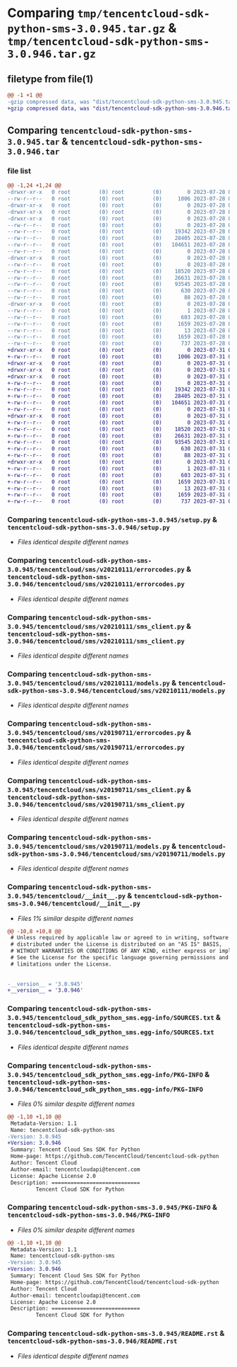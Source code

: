 # Comparing `tmp/tencentcloud-sdk-python-sms-3.0.945.tar.gz` & `tmp/tencentcloud-sdk-python-sms-3.0.946.tar.gz`

## filetype from file(1)

```diff
@@ -1 +1 @@
-gzip compressed data, was "dist/tencentcloud-sdk-python-sms-3.0.945.tar", last modified: Fri Jul 28 00:34:28 2023, max compression
+gzip compressed data, was "dist/tencentcloud-sdk-python-sms-3.0.946.tar", last modified: Mon Jul 31 00:34:46 2023, max compression
```

## Comparing `tencentcloud-sdk-python-sms-3.0.945.tar` & `tencentcloud-sdk-python-sms-3.0.946.tar`

### file list

```diff
@@ -1,24 +1,24 @@
-drwxr-xr-x   0 root         (0) root         (0)        0 2023-07-28 00:34:28.000000 tencentcloud-sdk-python-sms-3.0.945/
--rw-r--r--   0 root         (0) root         (0)     1006 2023-07-28 00:34:28.000000 tencentcloud-sdk-python-sms-3.0.945/setup.py
-drwxr-xr-x   0 root         (0) root         (0)        0 2023-07-28 00:34:28.000000 tencentcloud-sdk-python-sms-3.0.945/tencentcloud/
-drwxr-xr-x   0 root         (0) root         (0)        0 2023-07-28 00:34:28.000000 tencentcloud-sdk-python-sms-3.0.945/tencentcloud/sms/
-drwxr-xr-x   0 root         (0) root         (0)        0 2023-07-28 00:34:28.000000 tencentcloud-sdk-python-sms-3.0.945/tencentcloud/sms/v20210111/
--rw-r--r--   0 root         (0) root         (0)        0 2023-07-28 00:34:28.000000 tencentcloud-sdk-python-sms-3.0.945/tencentcloud/sms/v20210111/__init__.py
--rw-r--r--   0 root         (0) root         (0)    19342 2023-07-28 00:34:28.000000 tencentcloud-sdk-python-sms-3.0.945/tencentcloud/sms/v20210111/errorcodes.py
--rw-r--r--   0 root         (0) root         (0)    28405 2023-07-28 00:34:28.000000 tencentcloud-sdk-python-sms-3.0.945/tencentcloud/sms/v20210111/sms_client.py
--rw-r--r--   0 root         (0) root         (0)   104651 2023-07-28 00:34:28.000000 tencentcloud-sdk-python-sms-3.0.945/tencentcloud/sms/v20210111/models.py
--rw-r--r--   0 root         (0) root         (0)        0 2023-07-28 00:34:28.000000 tencentcloud-sdk-python-sms-3.0.945/tencentcloud/sms/__init__.py
-drwxr-xr-x   0 root         (0) root         (0)        0 2023-07-28 00:34:28.000000 tencentcloud-sdk-python-sms-3.0.945/tencentcloud/sms/v20190711/
--rw-r--r--   0 root         (0) root         (0)        0 2023-07-28 00:34:28.000000 tencentcloud-sdk-python-sms-3.0.945/tencentcloud/sms/v20190711/__init__.py
--rw-r--r--   0 root         (0) root         (0)    18520 2023-07-28 00:34:28.000000 tencentcloud-sdk-python-sms-3.0.945/tencentcloud/sms/v20190711/errorcodes.py
--rw-r--r--   0 root         (0) root         (0)    26631 2023-07-28 00:34:28.000000 tencentcloud-sdk-python-sms-3.0.945/tencentcloud/sms/v20190711/sms_client.py
--rw-r--r--   0 root         (0) root         (0)    93545 2023-07-28 00:34:28.000000 tencentcloud-sdk-python-sms-3.0.945/tencentcloud/sms/v20190711/models.py
--rw-r--r--   0 root         (0) root         (0)      630 2023-07-28 00:34:28.000000 tencentcloud-sdk-python-sms-3.0.945/tencentcloud/__init__.py
--rw-r--r--   0 root         (0) root         (0)       88 2023-07-28 00:34:28.000000 tencentcloud-sdk-python-sms-3.0.945/setup.cfg
-drwxr-xr-x   0 root         (0) root         (0)        0 2023-07-28 00:34:28.000000 tencentcloud-sdk-python-sms-3.0.945/tencentcloud_sdk_python_sms.egg-info/
--rw-r--r--   0 root         (0) root         (0)        1 2023-07-28 00:34:28.000000 tencentcloud-sdk-python-sms-3.0.945/tencentcloud_sdk_python_sms.egg-info/dependency_links.txt
--rw-r--r--   0 root         (0) root         (0)      603 2023-07-28 00:34:28.000000 tencentcloud-sdk-python-sms-3.0.945/tencentcloud_sdk_python_sms.egg-info/SOURCES.txt
--rw-r--r--   0 root         (0) root         (0)     1659 2023-07-28 00:34:28.000000 tencentcloud-sdk-python-sms-3.0.945/tencentcloud_sdk_python_sms.egg-info/PKG-INFO
--rw-r--r--   0 root         (0) root         (0)       13 2023-07-28 00:34:28.000000 tencentcloud-sdk-python-sms-3.0.945/tencentcloud_sdk_python_sms.egg-info/top_level.txt
--rw-r--r--   0 root         (0) root         (0)     1659 2023-07-28 00:34:28.000000 tencentcloud-sdk-python-sms-3.0.945/PKG-INFO
--rw-r--r--   0 root         (0) root         (0)      737 2023-07-28 00:34:28.000000 tencentcloud-sdk-python-sms-3.0.945/README.rst
+drwxr-xr-x   0 root         (0) root         (0)        0 2023-07-31 00:34:46.000000 tencentcloud-sdk-python-sms-3.0.946/
+-rw-r--r--   0 root         (0) root         (0)     1006 2023-07-31 00:34:46.000000 tencentcloud-sdk-python-sms-3.0.946/setup.py
+drwxr-xr-x   0 root         (0) root         (0)        0 2023-07-31 00:34:46.000000 tencentcloud-sdk-python-sms-3.0.946/tencentcloud/
+drwxr-xr-x   0 root         (0) root         (0)        0 2023-07-31 00:34:46.000000 tencentcloud-sdk-python-sms-3.0.946/tencentcloud/sms/
+drwxr-xr-x   0 root         (0) root         (0)        0 2023-07-31 00:34:46.000000 tencentcloud-sdk-python-sms-3.0.946/tencentcloud/sms/v20210111/
+-rw-r--r--   0 root         (0) root         (0)        0 2023-07-31 00:34:46.000000 tencentcloud-sdk-python-sms-3.0.946/tencentcloud/sms/v20210111/__init__.py
+-rw-r--r--   0 root         (0) root         (0)    19342 2023-07-31 00:34:46.000000 tencentcloud-sdk-python-sms-3.0.946/tencentcloud/sms/v20210111/errorcodes.py
+-rw-r--r--   0 root         (0) root         (0)    28405 2023-07-31 00:34:46.000000 tencentcloud-sdk-python-sms-3.0.946/tencentcloud/sms/v20210111/sms_client.py
+-rw-r--r--   0 root         (0) root         (0)   104651 2023-07-31 00:34:46.000000 tencentcloud-sdk-python-sms-3.0.946/tencentcloud/sms/v20210111/models.py
+-rw-r--r--   0 root         (0) root         (0)        0 2023-07-31 00:34:46.000000 tencentcloud-sdk-python-sms-3.0.946/tencentcloud/sms/__init__.py
+drwxr-xr-x   0 root         (0) root         (0)        0 2023-07-31 00:34:46.000000 tencentcloud-sdk-python-sms-3.0.946/tencentcloud/sms/v20190711/
+-rw-r--r--   0 root         (0) root         (0)        0 2023-07-31 00:34:46.000000 tencentcloud-sdk-python-sms-3.0.946/tencentcloud/sms/v20190711/__init__.py
+-rw-r--r--   0 root         (0) root         (0)    18520 2023-07-31 00:34:46.000000 tencentcloud-sdk-python-sms-3.0.946/tencentcloud/sms/v20190711/errorcodes.py
+-rw-r--r--   0 root         (0) root         (0)    26631 2023-07-31 00:34:46.000000 tencentcloud-sdk-python-sms-3.0.946/tencentcloud/sms/v20190711/sms_client.py
+-rw-r--r--   0 root         (0) root         (0)    93545 2023-07-31 00:34:46.000000 tencentcloud-sdk-python-sms-3.0.946/tencentcloud/sms/v20190711/models.py
+-rw-r--r--   0 root         (0) root         (0)      630 2023-07-31 00:34:46.000000 tencentcloud-sdk-python-sms-3.0.946/tencentcloud/__init__.py
+-rw-r--r--   0 root         (0) root         (0)       88 2023-07-31 00:34:46.000000 tencentcloud-sdk-python-sms-3.0.946/setup.cfg
+drwxr-xr-x   0 root         (0) root         (0)        0 2023-07-31 00:34:46.000000 tencentcloud-sdk-python-sms-3.0.946/tencentcloud_sdk_python_sms.egg-info/
+-rw-r--r--   0 root         (0) root         (0)        1 2023-07-31 00:34:46.000000 tencentcloud-sdk-python-sms-3.0.946/tencentcloud_sdk_python_sms.egg-info/dependency_links.txt
+-rw-r--r--   0 root         (0) root         (0)      603 2023-07-31 00:34:46.000000 tencentcloud-sdk-python-sms-3.0.946/tencentcloud_sdk_python_sms.egg-info/SOURCES.txt
+-rw-r--r--   0 root         (0) root         (0)     1659 2023-07-31 00:34:46.000000 tencentcloud-sdk-python-sms-3.0.946/tencentcloud_sdk_python_sms.egg-info/PKG-INFO
+-rw-r--r--   0 root         (0) root         (0)       13 2023-07-31 00:34:46.000000 tencentcloud-sdk-python-sms-3.0.946/tencentcloud_sdk_python_sms.egg-info/top_level.txt
+-rw-r--r--   0 root         (0) root         (0)     1659 2023-07-31 00:34:46.000000 tencentcloud-sdk-python-sms-3.0.946/PKG-INFO
+-rw-r--r--   0 root         (0) root         (0)      737 2023-07-31 00:34:46.000000 tencentcloud-sdk-python-sms-3.0.946/README.rst
```

### Comparing `tencentcloud-sdk-python-sms-3.0.945/setup.py` & `tencentcloud-sdk-python-sms-3.0.946/setup.py`

 * *Files identical despite different names*

### Comparing `tencentcloud-sdk-python-sms-3.0.945/tencentcloud/sms/v20210111/errorcodes.py` & `tencentcloud-sdk-python-sms-3.0.946/tencentcloud/sms/v20210111/errorcodes.py`

 * *Files identical despite different names*

### Comparing `tencentcloud-sdk-python-sms-3.0.945/tencentcloud/sms/v20210111/sms_client.py` & `tencentcloud-sdk-python-sms-3.0.946/tencentcloud/sms/v20210111/sms_client.py`

 * *Files identical despite different names*

### Comparing `tencentcloud-sdk-python-sms-3.0.945/tencentcloud/sms/v20210111/models.py` & `tencentcloud-sdk-python-sms-3.0.946/tencentcloud/sms/v20210111/models.py`

 * *Files identical despite different names*

### Comparing `tencentcloud-sdk-python-sms-3.0.945/tencentcloud/sms/v20190711/errorcodes.py` & `tencentcloud-sdk-python-sms-3.0.946/tencentcloud/sms/v20190711/errorcodes.py`

 * *Files identical despite different names*

### Comparing `tencentcloud-sdk-python-sms-3.0.945/tencentcloud/sms/v20190711/sms_client.py` & `tencentcloud-sdk-python-sms-3.0.946/tencentcloud/sms/v20190711/sms_client.py`

 * *Files identical despite different names*

### Comparing `tencentcloud-sdk-python-sms-3.0.945/tencentcloud/sms/v20190711/models.py` & `tencentcloud-sdk-python-sms-3.0.946/tencentcloud/sms/v20190711/models.py`

 * *Files identical despite different names*

### Comparing `tencentcloud-sdk-python-sms-3.0.945/tencentcloud/__init__.py` & `tencentcloud-sdk-python-sms-3.0.946/tencentcloud/__init__.py`

 * *Files 1% similar despite different names*

```diff
@@ -10,8 +10,8 @@
 # Unless required by applicable law or agreed to in writing, software
 # distributed under the License is distributed on an "AS IS" BASIS,
 # WITHOUT WARRANTIES OR CONDITIONS OF ANY KIND, either express or implied.
 # See the License for the specific language governing permissions and
 # limitations under the License.
 
 
-__version__ = '3.0.945'
+__version__ = '3.0.946'
```

### Comparing `tencentcloud-sdk-python-sms-3.0.945/tencentcloud_sdk_python_sms.egg-info/SOURCES.txt` & `tencentcloud-sdk-python-sms-3.0.946/tencentcloud_sdk_python_sms.egg-info/SOURCES.txt`

 * *Files identical despite different names*

### Comparing `tencentcloud-sdk-python-sms-3.0.945/tencentcloud_sdk_python_sms.egg-info/PKG-INFO` & `tencentcloud-sdk-python-sms-3.0.946/tencentcloud_sdk_python_sms.egg-info/PKG-INFO`

 * *Files 0% similar despite different names*

```diff
@@ -1,10 +1,10 @@
 Metadata-Version: 1.1
 Name: tencentcloud-sdk-python-sms
-Version: 3.0.945
+Version: 3.0.946
 Summary: Tencent Cloud Sms SDK for Python
 Home-page: https://github.com/TencentCloud/tencentcloud-sdk-python
 Author: Tencent Cloud
 Author-email: tencentcloudapi@tencent.com
 License: Apache License 2.0
 Description: ============================
         Tencent Cloud SDK for Python
```

### Comparing `tencentcloud-sdk-python-sms-3.0.945/PKG-INFO` & `tencentcloud-sdk-python-sms-3.0.946/PKG-INFO`

 * *Files 0% similar despite different names*

```diff
@@ -1,10 +1,10 @@
 Metadata-Version: 1.1
 Name: tencentcloud-sdk-python-sms
-Version: 3.0.945
+Version: 3.0.946
 Summary: Tencent Cloud Sms SDK for Python
 Home-page: https://github.com/TencentCloud/tencentcloud-sdk-python
 Author: Tencent Cloud
 Author-email: tencentcloudapi@tencent.com
 License: Apache License 2.0
 Description: ============================
         Tencent Cloud SDK for Python
```

### Comparing `tencentcloud-sdk-python-sms-3.0.945/README.rst` & `tencentcloud-sdk-python-sms-3.0.946/README.rst`

 * *Files identical despite different names*

